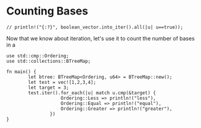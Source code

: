 # Counting Bases

    // println!("{:?}", boolean_vector.into_iter().all(|u| u==true));

Now that we know about iteration, let's use it to count the number of bases in a 

```
use std::cmp::Ordering;
use std::collections::BTreeMap;

fn main() {
        let btree: BTreeMap<Ordering, u64> = BTreeMap::new();
        let test = vec![1,2,3,4];
        let target = 3;
        test.iter().for_each(|u| match u.cmp(&target) {
                    Ordering::Less => println!("less"),
                    Ordering::Equal => println!("equal"),
                    Ordering::Greater => println!("greater"),
                })
}

```
